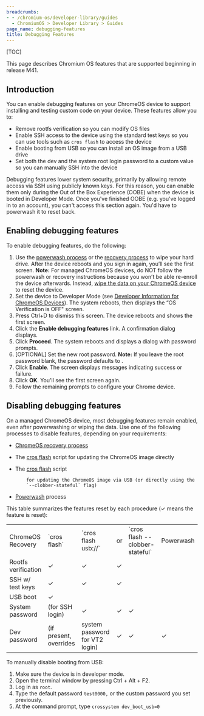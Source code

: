 ```yaml
---
breadcrumbs:
- - /chromium-os/developer-library/guides
  - ChromiumOS > Developer Library > Guides
page_name: debugging-features
title: Debugging Features
---
```


[TOC]

This page describes Chromium OS features that are supported beginning in release
M41.

## Introduction

You can enable debugging features on your ChromeOS device to support installing
and testing custom code on your device. These features allow you to:

*   Remove rootfs verification so you can modify OS files
*   Enable SSH access to the device using the standard test keys so you
            can use tools such as `cros flash` to access the device
*   Enable booting from USB so you can install an OS image from a USB
            drive
*   Set both the dev and the system root login password to a custom
            value so you can manually SSH into the device

Debugging features lower system security, primarily by allowing remote access
via SSH using publicly known keys. For this reason, you can enable them only
during the Out of the Box Experience (OOBE) when the device is booted in
Developer Mode. Once you've finished OOBE (e.g. you've logged in to an account),
you can't access this section again. You'd have to powerwash it to reset back.

## Enabling debugging features

To enable debugging features, do the following:

1.  Use the [powerwash
            process](https://support.google.com/chromebook/answer/183084) or the
            [recovery
            process](https://support.google.com/chromebook/answer/1080595) to
            wipe your hard drive. After the device reboots and you sign in
            again, you’ll see the first screen.
    **Note:** For managed ChromeOS devices, do NOT follow the powerwash or
    recovery instructions because you won’t be able re-enroll the device
    afterwards. Instead, [wipe the data on your ChromeOS
    device](https://support.google.com/chrome/a/answer/1360642) to reset the
    device.
2.  Set the device to Developer Mode (see [Developer Information for
            ChromeOS
            Devices](http://www.chromium.org/chromium-os/developer-information-for-chrome-os-devices)).
            The system reboots, then displays the “OS Verification is OFF"
            screen.
3.  Press Ctrl+D to dismiss this screen. The device reboots and shows
            the first screen.
4.  Click the **Enable debugging features** link. A confirmation dialog
            displays.
5.  Click **Proceed**. The system reboots and displays a dialog with
            password prompts.
6.  \[OPTIONAL\] Set the new root password.
    **Note:** If you leave the root password blank, the password defaults to .
7.  Click **Enable**. The screen displays messages indicating success or
            failure.
8.  Click **OK**. You'll see the first screen again.
9.  Follow the remaining prompts to configure your Chrome device.

## Disabling debugging features

On a managed ChromeOS device, most debugging features remain enabled, even
after powerwashing or wiping the data. Use one of the following processes to
disable features, depending on your requirements:

*   [ChromeOS recovery
            process](https://support.google.com/chromebook/answer/1080595)
*   The [cros
            flash](/chromium-os/developer-library/reference/tools/cros-flash/) script
            for updating the ChromeOS image directly
*   The [cros
            flash](/chromium-os/developer-library/reference/tools/cros-flash/) script

            for updating the ChromeOS image via USB (or directly using the
            `--clobber-stateful` flag)
*   [Powerwash](https://support.google.com/chromebook/answer/183084)
            process

This table summarizes the features reset by each procedure (✓ means the feature
is reset):

<table>
<tr>
<td>ChromeOS Recovery</td>
<td>`cros flash`</td>
<td>`cros flash usb://`</td>
<td> or</td>
<td> `cros flash --clobber-stateful`</td>
<td>Powerwash</td>
</tr>
<tr>
<td> Rootfs verification</td>
<td>✓</td>
<td>✓</td>
<td>✓</td>
</tr>
<tr>
<td> SSH w/ test keys</td>
<td>✓</td>
<td>✓</td>
<td>✓</td>
</tr>
<tr>
<td> USB boot</td>
<td>✓</td>
</tr>
<tr>
<td> System password</td>
<td> (for SSH login)</td>
<td>✓</td>
<td>✓</td>
<td>✓</td>
</tr>
<tr>
<td> Dev password</td>
<td> (if present, overrides</td>
<td> system password for VT2 login)</td>
<td>✓</td>
<td>✓</td>
<td>✓</td>
</tr>
</table>

To manually disable booting from USB:

1.  Make sure the device is in developer mode.
2.  Open the terminal window by pressing Ctrl + Alt + F2.
3.  Log in as `root`.
4.  Type the default password `test0000,` or the custom password you set
            previously.
5.  At the command prompt, type `crossystem dev_boot_usb=0`

